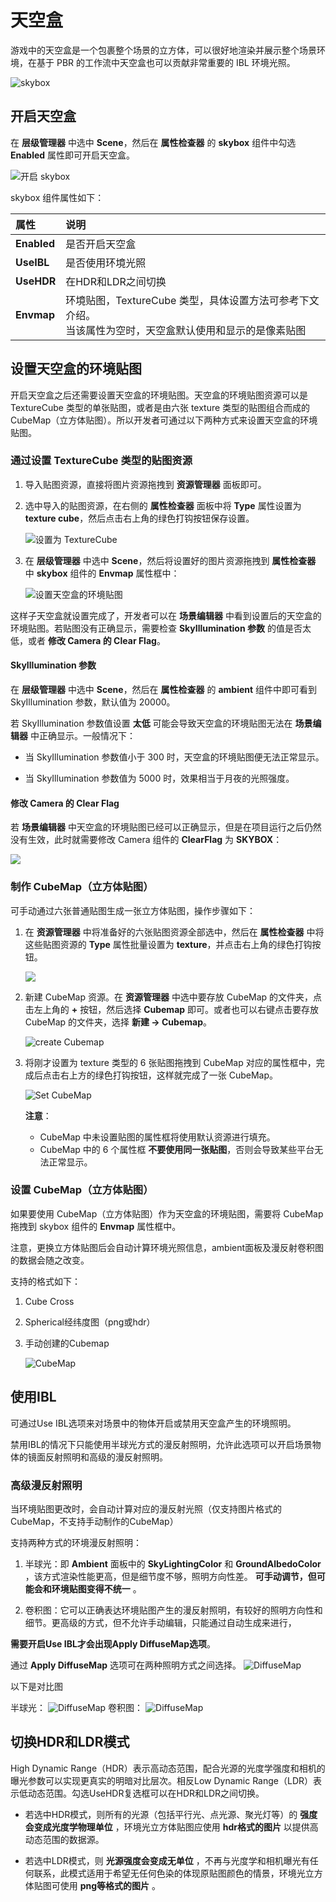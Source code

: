 # 天空盒

游戏中的天空盒是一个包裹整个场景的立方体，可以很好地渲染并展示整个场景环境，在基于 PBR 的工作流中天空盒也可以贡献非常重要的 IBL 环境光照。

![skybox](skybox/Skybox.png)

## 开启天空盒

在 **层级管理器** 中选中 **Scene**，然后在 **属性检查器** 的 **skybox** 组件中勾选 **Enabled** 属性即可开启天空盒。

![开启 skybox](skybox/enable-skybox.png)

skybox 组件属性如下：

| 属性 | 说明 |
| :---| :--- |
| **Enabled** | 是否开启天空盒 |
| **UseIBL** | 是否使用环境光照 |
| **UseHDR** | 在HDR和LDR之间切换 |
| **Envmap** | 环境贴图，TextureCube 类型，具体设置方法可参考下文介绍。<br>当该属性为空时，天空盒默认使用和显示的是像素贴图 |

## 设置天空盒的环境贴图

开启天空盒之后还需要设置天空盒的环境贴图。天空盒的环境贴图资源可以是 TextureCube 类型的单张贴图，或者是由六张 texture 类型的贴图组合而成的 CubeMap（立方体贴图）。所以开发者可通过以下两种方式来设置天空盒的环境贴图。

### 通过设置 TextureCube 类型的贴图资源

1. 导入贴图资源，直接将图片资源拖拽到 **资源管理器** 面板即可。

2. 选中导入的贴图资源，在右侧的 **属性检查器** 面板中将 **Type** 属性设置为 **texture cube**，然后点击右上角的绿色打钩按钮保存设置。

    ![设置为 TextureCube](skybox/texturecube.png)

3. 在 **层级管理器** 中选中 **Scene**，然后将设置好的图片资源拖拽到 **属性检查器** 中 **skybox** 组件的 **Envmap** 属性框中：

    ![设置天空盒的环境贴图](skybox/set-envmap.png)

这样子天空盒就设置完成了，开发者可以在 **场景编辑器** 中看到设置后的天空盒的环境贴图。若贴图没有正确显示，需要检查 **SkyIllumination 参数** 的值是否太低，或者 **修改 Camera 的 Clear Flag**。

#### SkyIllumination 参数

在 **层级管理器** 中选中 **Scene**，然后在 **属性检查器** 的 **ambient** 组件中即可看到 SkyIllumination 参数，默认值为 20000。

若 SkyIllumination 参数值设置 **太低** 可能会导致天空盒的环境贴图无法在 **场景编辑器** 中正确显示。一般情况下：

- 当 SkyIllumination 参数值小于 300 时，天空盒的环境贴图便无法正常显示。

- 当 SkyIllumination 参数值为 5000 时，效果相当于月夜的光照强度。

#### 修改 Camera 的 Clear Flag

若 **场景编辑器** 中天空盒的环境贴图已经可以正确显示，但是在项目运行之后仍然没有生效，此时就需要修改 Camera 组件的 **ClearFlag** 为 **SKYBOX**：

![](skybox/skybox-camera.png)

### 制作 CubeMap（立方体贴图）

可手动通过六张普通贴图生成一张立方体贴图，操作步骤如下：

1. 在 **资源管理器** 中将准备好的六张贴图资源全部选中，然后在 **属性检查器** 中将这些贴图资源的 **Type** 属性批量设置为 **texture**，并点击右上角的绿色打钩按钮。

   ![](skybox/cubemap-texture-type.png)

2. 新建 CubeMap 资源。在 **资源管理器** 中选中要存放 CubeMap 的文件夹，点击左上角的 **+** 按钮，然后选择 **Cubemap** 即可。或者也可以右键点击要存放 CubeMap 的文件夹，选择 **新建 -> Cubemap**。

    ![create Cubemap](skybox/create-cubemap.png)

3. 将刚才设置为 texture 类型的 6 张贴图拖拽到 CubeMap 对应的属性框中，完成后点击右上方的绿色打钩按钮，这样就完成了一张 CubeMap。

    ![Set CubeMap](skybox/cubemap-properties.png)

    **注意**：
    - CubeMap 中未设置贴图的属性框将使用默认资源进行填充。
    - CubeMap 中的 6 个属性框 **不要使用同一张贴图**，否则会导致某些平台无法正常显示。

### 设置 CubeMap（立方体贴图）

如果要使用 CubeMap（立方体贴图）作为天空盒的环境贴图，需要将 CubeMap 拖拽到 skybox 组件的 **Envmap** 属性框中。

注意，更换立方体贴图后会自动计算环境光照信息，ambient面板及漫反射卷积图的数据会随之改变。

支持的格式如下：
1. Cube Cross

2. Spherical经纬度图（png或hdr）

3. 手动创建的Cubemap

    ![CubeMap](skybox/cubemap-show.png)

## 使用IBL

可通过Use IBL选项来对场景中的物体开启或禁用天空盒产生的环境照明。

禁用IBL的情况下只能使用半球光方式的漫反射照明，允许此选项可以开启场景物体的镜面反射照明和高级的漫反射照明。

### 高级漫反射照明

当环境贴图更改时，会自动计算对应的漫反射光照（仅支持图片格式的CubeMap，不支持手动制作的CubeMap）

支持两种方式的环境漫反射照明：
1. 半球光：即 **Ambient** 面板中的 **SkyLightingColor** 和 **GroundAlbedoColor** ，该方式渲染性能更高，但是细节度不够，照明方向性差。 **可手动调节，但可能会和环境贴图变得不统一** 。

2. 卷积图：它可以正确表达环境贴图产生的漫反射照明，有较好的照明方向性和细节。更高级的方式，但不允许手动编辑，只能通过自动生成来进行，

**需要开启Use IBL才会出现Apply DiffuseMap选项**。

通过 **Apply DiffuseMap** 选项可在两种照明方式之间选择。
    ![DiffuseMap](skybox/diffusemap-prop.png)

以下是对比图

半球光：
    ![DiffuseMap](skybox/hemisphere-lighting.png)
卷积图：
    ![DiffuseMap](skybox/diffusemap.png)

## 切换HDR和LDR模式

High Dynamic Range（HDR）表示高动态范围，配合光源的光度学强度和相机的曝光参数可以实现更真实的明暗对比层次。相反Low Dynamic Range（LDR）表示低动态范围。勾选UseHDR复选框可以在HDR和LDR之间切换。

- 若选中HDR模式，则所有的光源（包括平行光、点光源、聚光灯等）的 **强度会变成光度学物理单位** ，环境光立方体贴图应使用 **hdr格式的图片** 以提供高动态范围的数据源。

- 若选中LDR模式，则 **光源强度会变成无单位** ，不再与光度学和相机曝光有任何联系，此模式适用于希望无任何色染的体现原贴图颜色的情景，环境光立方体贴图可使用 **png等格式的图片** 。
